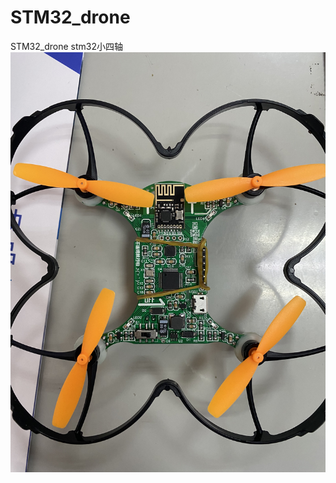 # STM32_drone
STM32_drone stm32小四轴
![stm32小四轴](https://github.com/LZH-ang/STM32_drone/blob/main/IMG_2632.JPG)
